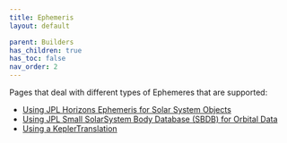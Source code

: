 ```yaml
---
title: Ephemeris
layout: default

parent: Builders
has_children: true
has_toc: false
nav_order: 2
---
```


Pages that deal with different types of Ephemeres that are supported:

- [Using JPL Horizons Ephemeris for Solar System Objects](horizons)
- [Using JPL Small SolarSystem Body Database (SBDB) for Orbital Data](sbdb)
- [Using a KeplerTranslation](kepler)
